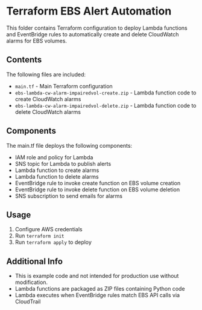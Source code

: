 # Terraform EBS Alert Automation

This folder contains Terraform configuration to deploy Lambda functions and EventBridge rules to automatically create and delete CloudWatch alarms for EBS volumes.

## Contents

The following files are included:

- `main.tf` - Main Terraform configuration
- `ebs-lambda-cw-alarm-impairedvol-create.zip` - Lambda function code to create CloudWatch alarms
- `ebs-lambda-cw-alarm-impairedvol-delete.zip` - Lambda function code to delete CloudWatch alarms

## Components

The main.tf file deploys the following components:

- IAM role and policy for Lambda
- SNS topic for Lambda to publish alerts
- Lambda function to create alarms
- Lambda function to delete alarms
- EventBridge rule to invoke create function on EBS volume creation
- EventBridge rule to invoke delete function on EBS volume deletion
- SNS subscription to send emails for alarms

## Usage

1. Configure AWS credentials
2. Run `terraform init`
3. Run `terraform apply` to deploy

## Additional Info

- This is example code and not intended for production use without modification.
- Lambda functions are packaged as ZIP files containing Python code
- Lambda executes when EventBridge rules match EBS API calls via CloudTrail
